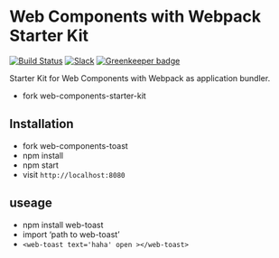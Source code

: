 # Web Components with Webpack Starter Kit

[![Build Status](https://travis-ci.org/rwieruch/web-components-starter-kit.svg?branch=master)](https://travis-ci.org/rwieruch/web-components-starter-kit) [![Slack](https://slack-the-road-to-learn-react.wieruch.com/badge.svg)](https://slack-the-road-to-learn-react.wieruch.com/) [![Greenkeeper badge](https://badges.greenkeeper.io/rwieruch/web-components-starter-kit.svg)](https://greenkeeper.io/)

Starter Kit for Web Components with Webpack as application bundler.
* fork web-components-starter-kit
## Installation
* fork web-components-toast
* npm install
* npm start
* visit `http://localhost:8080`

## useage

* npm install web-toast
* import ‘path to web-toast’
* `<web-toast text='haha' open ></web-toast>`